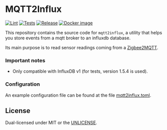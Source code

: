 # MQTT2Influx

[![Lint](https://github.com/cquintana92/mqtt2influx/actions/workflows/lint.yaml/badge.svg)](https://github.com/cquintana92/mqtt2influx/actions/workflows/lint.yaml)
[![Tests](https://github.com/cquintana92/mqtt2influx/actions/workflows/tests.yaml/badge.svg)](https://github.com/cquintana92/mqtt2influx/actions/workflows/tests.yaml)
[![Release](https://github.com/cquintana92/mqtt2influx/actions/workflows/release.yaml/badge.svg)](https://github.com/cquintana92/mqtt2influx/actions/workflows/release.yaml)
[![Docker image](https://github.com/cquintana92/mqtt2influx/actions/workflows/docker-image.yaml/badge.svg)](https://github.com/cquintana92/mqtt2influx/actions/workflows/docker-image.yaml)

This repository contains the source code for `mqtt2influx`, a utility that helps you store events from a mqtt broker to an influxdb database.

Its main purpose is to read sensor readings coming from a [Zigbee2MQTT](https://github.com/koenkk/zigbee2mqtt). 

### Important notes

* Only compatible with InfluxDB v1 (for tests, version 1.5.4 is used).

### Configuration

An example configuration file can be found at the file [mqtt2influx.toml](./mqtt2influx.toml).

## License

Dual-licensed under MIT or the [UNLICENSE](https://unlicense.org).
